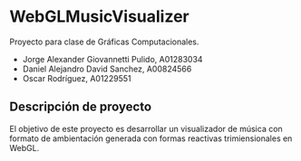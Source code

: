 # WebGLMusicVisualizer
Proyecto para clase de Gráficas Computacionales.

* Jorge Alexander Giovannetti Pulido, A01283034
* Daniel Alejandro David Sanchez, A00824566
* Oscar Rodríguez, A01229551

## Descripción de proyecto
El objetivo de este proyecto es desarrollar un visualizador de música con formato de ambientación generada
con formas reactivas trimiensionales en WebGL.
